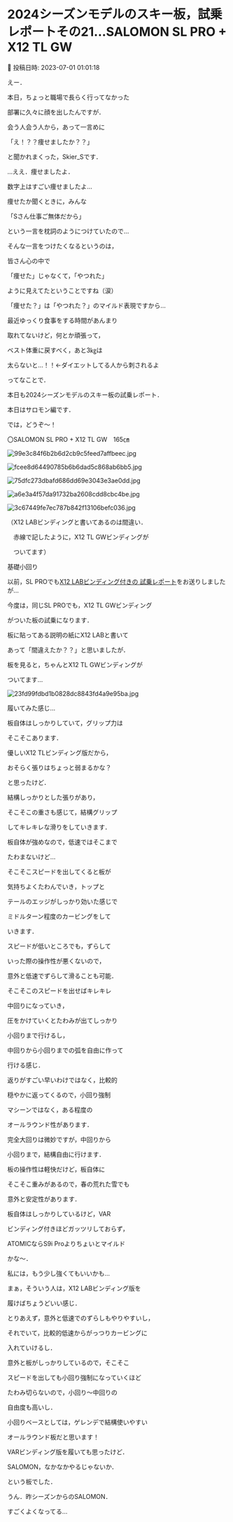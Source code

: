 # 2024シーズンモデルのスキー板，試乗レポートその21…SALOMON SL PRO + X12 TL GW

📅 投稿日時: 2023-07-01 01:01:18

えー．


本日，ちょっと職場で長らく行ってなかった


部署に久々に顔を出したんですが．


会う人会う人から，あって一言めに


「え！？？痩せましたか？？」


と聞かれまくった，Skier_Sです．





…ええ．痩せましたよ．


数字上はすごい痩せましたよ…





痩せたか聞くときに，みんな


「Sさん仕事ご無体だから」


という一言を枕詞のようにつけていたので…


そんな一言をつけたくなるというのは，


皆さん心の中で


「痩せた」じゃなくて，「やつれた」


ように見えてたということですね（涙）


「痩せた？」は「やつれた？」のマイルド表現ですから…





最近ゆっくり食事をする時間があんまり


取れてないけど，何とか頑張って，


ベスト体重に戻すべく，あと3㎏は


太らないと…！！←ダイエットしてる人から刺されるよ





ってなことで．


本日も2024シーズンモデルのスキー板の試乗レポート．


本日はサロモン編です．





では，どうぞ～！[]()








〇SALOMON SL PRO + X12 TL GW　165㎝







![99e3c84f6b2b6d2cb9c5feed7affbeec.jpg](images/99e3c84f6b2b6d2cb9c5feed7affbeec.jpg)









![fcee8d64490785b6b6dad5c868ab6bb5.jpg](images/fcee8d64490785b6b6dad5c868ab6bb5.jpg)









![75dfc273dbafd686dd69e3043e3ae0dd.jpg](images/75dfc273dbafd686dd69e3043e3ae0dd.jpg)









![a6e3a4f57da91732ba2608cdd8cbc4be.jpg](images/a6e3a4f57da91732ba2608cdd8cbc4be.jpg)









![3c67449fe7ec787b842f13106befc036.jpg](images/3c67449fe7ec787b842f13106befc036.jpg)




（X12 LABビンディングと書いてあるのは間違い．


　赤線で記したように，X12 TL GWビンディングが


　ついてます）





基礎小回り





以前，SL PROでも[X12 LABビンディング付きの
試乗レポート](e1e518dab6e345e4766baeb9f88a7878e.md)をお送りしましたが…





今度は，同じSL PROでも，X12 TL GWビンディング


がついた板の試乗になります．


板に貼ってある説明の紙にX12 LABと書いて


あって「間違えたか？？」と思いましたが．


板を見ると，ちゃんとX12 TL GWビンディングが


ついてます…




![23fd99fdbd1b0828dc8843fd4a9e95ba.jpg](images/23fd99fdbd1b0828dc8843fd4a9e95ba.jpg)







履いてみた感じ…


板自体はしっかりしていて，グリップ力は


そこそこあります．


優しいX12 TLビンディング版だから，


おそらく張りはちょっと弱まるかな？


と思ったけど．


結構しっかりとした張りがあり，


そこそこの重さも感じて，結構グリップ


してキレキレな滑りをしていきます．





板自体が強めなので，低速ではそこまで


たわまないけど…


そこそこスピードを出してくると板が


気持ちよくたわんでいき，トップと


テールのエッジがしっかり効いた感じで


ミドルターン程度のカービングをして


いきます．





スピードが低いところでも，ずらして


いった際の操作性が悪くないので，


意外と低速でずらして滑ることも可能．





そこそこのスピードを出せばキレキレ


中回りになっていき，


圧をかけていくとたわみが出てしっかり


小回りまで行けるし，


中回りから小回りまでの弧を自由に作って


行ける感じ．





返りがすごい早いわけではなく，比較的


穏やかに返ってくるので，小回り強制


マシーンではなく，ある程度の


オールラウンド性があります．


完全大回りは微妙ですが，中回りから


小回りまで，結構自由に行けます．





板の操作性は軽快だけど，板自体に


そこそこ重みがあるので，春の荒れた雪でも


意外と安定性があります．





板自体はしっかりしているけど，VAR


ビンディング付きほどガッツリしておらず，


ATOMICならS9i Proよりちょいとマイルド


かな～．


私には，もう少し強くてもいいかも…





まぁ，そういう人は，X12 LABビンディング版を


履けばちょうどいい感じ．





とりあえず，意外と低速でのずらしもやりやすいし，


それでいて，比較的低速からがっつりカービングに


入れていけるし．


意外と板がしっかりしているので，そこそこ


スピードを出しても小回り強制になっていくほど


たわみ切らないので，小回り～中回りの


自由度も高いし．


小回りベースとしては，ゲレンデで結構使いやすい


オールラウンド板だと思います！





VARビンディング版を履いても思ったけど．


SALOMON，なかなかやるじゃないか．


という板でした．





うん．昨シーズンからのSALOMON．


すごくよくなってる…
